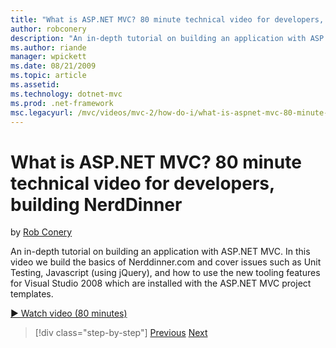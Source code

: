 ```yaml
---
title: "What is ASP.NET MVC? 80 minute technical video for developers, building NerdDinner | Microsoft Docs"
author: robconery
description: "An in-depth tutorial on building an application with ASP.NET MVC. In this video we build the basics of Nerddinner.com and cover issues such as Unit Testing,..."
ms.author: riande
manager: wpickett
ms.date: 08/21/2009
ms.topic: article
ms.assetid: 
ms.technology: dotnet-mvc
ms.prod: .net-framework
msc.legacyurl: /mvc/videos/mvc-2/how-do-i/what-is-aspnet-mvc-80-minute-technical-video-for-developers-building-nerddinner
---
```

What is ASP.NET MVC? 80 minute technical video for developers, building NerdDinner
====================
by [Rob Conery](https://github.com/robconery)

An in-depth tutorial on building an application with ASP.NET MVC. In this video we build the basics of Nerddinner.com and cover issues such as Unit Testing, Javascript (using jQuery), and how to use the new tooling features for Visual Studio 2008 which are installed with the ASP.NET MVC project templates.

[&#9654; Watch video (80 minutes)](https://channel9.msdn.com/Blogs/ASP-NET-Site-Videos/what-is-aspnet-mvc-80-minute-technical-video-for-developers-building-nerddinner)

>[!div class="step-by-step"]
[Previous](displaying-a-table-of-database-data.md)
[Next](why-aspnet-mvc-3-minute-overview-video-for-decision-makers.md)